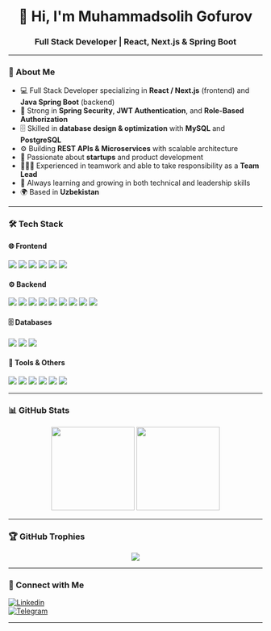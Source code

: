 <h1 align="center">👋 Hi, I'm Muhammadsolih Gofurov</h1>
<h3 align="center">Full Stack Developer | React, Next.js & Spring Boot</h3>

---

### 🚀 About Me
- 💻 Full Stack Developer specializing in **React / Next.js** (frontend) and **Java Spring Boot** (backend)  
- 🔐 Strong in **Spring Security**, **JWT Authentication**, and **Role-Based Authorization**  
- 🗄️ Skilled in **database design & optimization** with **MySQL** and **PostgreSQL**  
- ⚙️ Building **REST APIs & Microservices** with scalable architecture  
- 🚀 Passionate about **startups** and product development  
- 👨🏻‍💼 Experienced in teamwork and able to take responsibility as a **Team Lead**  
- 🌱 Always learning and growing in both technical and leadership skills  
- 🌍 Based in **Uzbekistan**

---

### 🛠️ Tech Stack

#### 🌐 Frontend
<p>
  <img src="https://img.shields.io/badge/React-20232A?style=for-the-badge&logo=react&logoColor=61DAFB" />
  <img src="https://img.shields.io/badge/Next.js-000000?style=for-the-badge&logo=next.js&logoColor=white" />
  <img src="https://img.shields.io/badge/JavaScript-FFD600?style=for-the-badge&logo=javascript&logoColor=000" />
  <img src="https://img.shields.io/badge/TypeScript-3178C6?style=for-the-badge&logo=typescript&logoColor=white" />
  <img src="https://img.shields.io/badge/TailwindCSS-38B2AC?style=for-the-badge&logo=tailwind-css&logoColor=white" />
  <img src="https://img.shields.io/badge/Bootstrap-563D7C?style=for-the-badge&logo=bootstrap&logoColor=white" />
</p>

#### ⚙️ Backend
<p>
  <img src="https://img.shields.io/badge/Java-ED8B00?style=for-the-badge&logo=java&logoColor=white" />
  <img src="https://img.shields.io/badge/Spring%20Core-6DB33F?style=for-the-badge&logo=spring&logoColor=white" />
  <img src="https://img.shields.io/badge/Spring%20Boot-6DB33F?style=for-the-badge&logo=springboot&logoColor=white" />
  <img src="https://img.shields.io/badge/Spring%20MVC-6DB33F?style=for-the-badge&logo=spring&logoColor=white" />
  <img src="https://img.shields.io/badge/Spring%20Data%20JPA-6DB33F?style=for-the-badge&logo=spring&logoColor=white" />
  <img src="https://img.shields.io/badge/Spring%20Security-6DB33F?style=for-the-badge&logo=springsecurity&logoColor=white" />
  <img src="https://img.shields.io/badge/JWT-000000?style=for-the-badge&logo=jsonwebtokens&logoColor=white" />
  <img src="https://img.shields.io/badge/REST%20API-005571?style=for-the-badge&logo=fastapi&logoColor=white" />
  <img src="https://img.shields.io/badge/Microservices-FF5733?style=for-the-badge&logo=microgenetics&logoColor=white" />
</p>

#### 🗄️ Databases
<p>
  <img src="https://img.shields.io/badge/MySQL-4479A1?style=for-the-badge&logo=mysql&logoColor=white" />
  <img src="https://img.shields.io/badge/PostgreSQL-316192?style=for-the-badge&logo=postgresql&logoColor=white" />
  <img src="https://img.shields.io/badge/Hibernate-59666C?style=for-the-badge&logo=hibernate&logoColor=white" />
</p>

#### 🔧 Tools & Others
<p>
  <img src="https://img.shields.io/badge/Git-F05032?style=for-the-badge&logo=git&logoColor=white" />
  <img src="https://img.shields.io/badge/GitHub-181717?style=for-the-badge&logo=github&logoColor=white" />
  <img src="https://img.shields.io/badge/GitLab-FC6D26?style=for-the-badge&logo=gitlab&logoColor=white" />
  <img src="https://img.shields.io/badge/Docker-2496ED?style=for-the-badge&logo=docker&logoColor=white" />
  <img src="https://img.shields.io/badge/Leadership-FF5733?style=for-the-badge&logo=trustpilot&logoColor=white" />
  <img src="https://img.shields.io/badge/Startup%20Mindset-28A745?style=for-the-badge&logo=rocket&logoColor=white" />
</p>

---

### 📊 GitHub Stats
<p align="center">
  <img src="https://github-readme-stats.vercel.app/api?username=muhammadsolihgofurov&show_icons=true&theme=tokyonight" height="165"/>
  <img src="https://github-readme-streak-stats.herokuapp.com/?user=muhammadsolihgofurov&theme=tokyonight" height="165"/>
</p>

---

### 🏆 GitHub Trophies
<p align="center">
  <img src="https://github-profile-trophy.vercel.app/?username=muhammadsolihgofurov&theme=onedark&row=1&column=6&margin-w=15&margin-h=15" />
</p>

---

### 🤝 Connect with Me
[![Linkedin](https://img.shields.io/badge/LinkedIn-blue?style=flat-square&logo=linkedin&logoColor=white)](https://www.linkedin.com/in/muhammadsolih-gofurov/)  
[![Telegram](https://img.shields.io/badge/Telegram-2CA5E0?style=flat-square&logo=telegram&logoColor=white)](https://t.me/MuhammadsolihDeveloper)  

---
